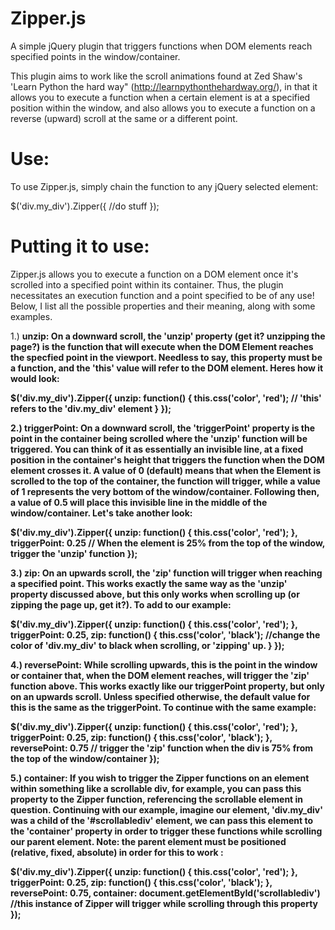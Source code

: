 # Zipper.js
A simple jQuery plugin that triggers functions when DOM elements reach specified points in the window/container. 

This plugin aims to work like the scroll animations found at Zed Shaw's 'Learn Python the hard way" (http://learnpythonthehardway.org/), in that it allows you to execute a function when a certain element is at a specified position within the window, and also allows you to execute a function on a reverse (upward) scroll at the same or a different point. 

# Use:

To use Zipper.js, simply chain the function to any jQuery selected element:

  $('div.my_div').Zipper({
    //do stuff
    });
    
# Putting it to use: 

Zipper.js allows you to execute a function on a DOM element once it's scrolled into a specified point within its container. Thus, the plugin necessitates an execution function and a point specified to be of any use! Below, I list all the possible properties and their meaning, along with some examples.

1.) <b>unzip:<b> On a downward scroll, the 'unzip' property (get it? unzipping the page?) is the function that will execute when the DOM Element reaches the specfied point in the viewport. Needless to say, this property must be  a function, and the 'this' value will refer to the DOM element. Heres how it would look: 
  
  $('div.my_div').Zipper({
    <b>unzip<b>: function() {
      this.css('color', 'red'); // 'this' refers to the 'div.my_div' element
    }
  });

2.) <b>triggerPoint:<b> On a downward scroll, the 'triggerPoint' property is the point in the container being scrolled where the 'unzip' function will be triggered. You can think of it as essentially an invisible line, at a fixed position in the container's height that triggers the function when the DOM element crosses it. A value of 0 (default) means that when the Element is scrolled to the top of the container, the function will trigger, while a value of 1 represents the very bottom of the window/container. Following then, a value of 0.5 will place this invisible line in the middle of the window/container. Let's take another look: 

  $('div.my_div').Zipper({
    unzip: function() {
      this.css('color', 'red');
    },
    <b>triggerPoint:<b> 0.25 // When the element is 25% from the top of the window, trigger the 'unzip' function
  });

3.) <b>zip:<b> On an upwards scroll, the 'zip' function will trigger when reaching a specified point. This works exactly the same way as the 'unzip' property discussed above, but this only works when scrolling up (or zipping the page up, get it?). To add to our example: 

  $('div.my_div').Zipper({
    unzip: function() {
      this.css('color', 'red');
    },
    triggerPoint: 0.25,
    <b>zip:<b> function() {
      this.css('color', 'black'); //change the color of 'div.my_div' to black when scrolling, or 'zipping' up. 
    }
  });

4.) <b>reversePoint:<b> While scrolling upwards, this is the point in the window or container that, when the DOM element reaches, will trigger the 'zip' function above. This works exactly like our triggerPoint property, but only on an upwards scroll. Unless specified otherwise, the default value for this is the same as the triggerPoint. To continue with the same example: 

  $('div.my_div').Zipper({
    unzip: function() {
      this.css('color', 'red');
    },
    triggerPoint: 0.25,
    zip: function() {
      this.css('color', 'black'); 
    },
    <b>reversePoint:<b> 0.75 // trigger the 'zip' function when the div is 75% from the top of the window/container
  });

5.) <b> container:<b> If you wish to trigger the Zipper functions on an element within something like a scrollable div, for example, you can pass this property to the Zipper function, referencing the scrollable element in question. Continuing with our example, imagine our element, 'div.my_div' was a child of the '#scrollablediv' element, we can pass this element to the 'container' property in order to trigger these functions while scrolling our parent element. <b> Note: the parent element must be positioned (relative, fixed, absolute) in order for this to work <b>: 

  $('div.my_div').Zipper({
    unzip: function() {
      this.css('color', 'red');
    },
    triggerPoint: 0.25,
    zip: function() {
      this.css('color', 'black'); 
    },
    reversePoint: 0.75,
    <b>container:<b> document.getElementById('scrollablediv') //this instance of Zipper will trigger while scrolling through this property
  });  



